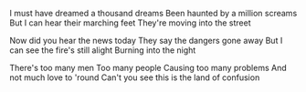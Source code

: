 I must have dreamed a thousand dreams
Been haunted by a million screams
But I can hear their marching feet
They're moving into the street

Now did you hear the news today
They say the dangers gone away
But I can see the fire's still alight
Burning into the night

There's too many men
Too many people
Causing too many problems
And not much love to 'round
Can't you see this is the land of confusion
